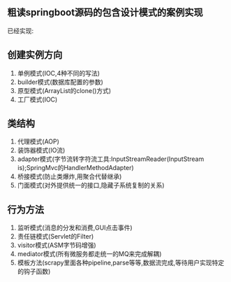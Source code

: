 ## 粗读springboot源码的包含设计模式的案例实现


已经实现: 

## 创建实例方向
   1. 单例模式(IOC,4种不同的写法) 
   2. builder模式(数据库配置的参数) 
   3. 原型模式(ArrayList的clone()方式)
   4. 工厂模式(IOC)
    
## 类结构   
   1. 代理模式(AOP)
   2. 装饰器模式(IO流)
   3. adapter模式(字节流转字符流工具:InputStreamReader(InputStream is);SpringMvc的HandlerMethodAdapter)
   4. 桥接模式(防止类爆炸,用聚合代替继承)
   5. 门面模式(对外提供统一的接口,隐藏子系统复制的关系)
   
    
## 行为方法 
   1. 监听模式(消息的分发和消费,GUI点击事件)
   2. 责任链模式(Servlet的Filter)
   3. visitor模式(ASM字节码增强)
   4. mediator模式(所有微服务都走统一的MQ来完成解耦)
   5. 模板方法(scrapy里面各种pipeline,parse等等,数据流完成,等待用户实现特定的钩子函数)
   
